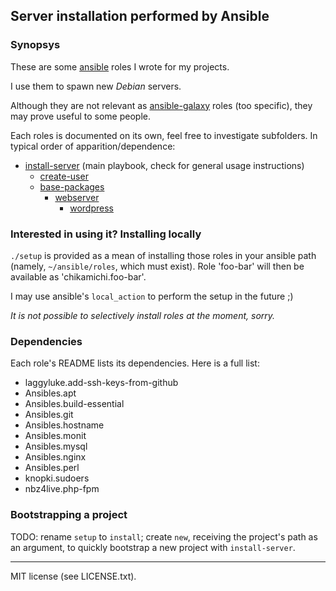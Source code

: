Server installation performed by Ansible
----------------------------------------

### Synopsys

These are some [ansible](http://www.ansible.com) roles I wrote for my projects.

I use them to spawn new *Debian* servers.

Although they are not relevant as [ansible-galaxy](https://galaxy.ansible.com/)
roles (too specific), they may prove useful to some people.

Each roles is documented on its own, feel free to investigate subfolders. In
typical order of apparition/dependence:

* [install-server](https://github.com/chikamichi/my-ansible-galaxy/tree/master/install-server) (main playbook, check for general usage instructions)
    * [create-user](https://github.com/chikamichi/my-ansible-galaxy/tree/master/create-user)
    * [base-packages](https://github.com/chikamichi/my-ansible-galaxy/tree/master/base-packages)
        * [webserver](https://github.com/chikamichi/my-ansible-galaxy/tree/master/webserver)
            * [wordpress](https://github.com/chikamichi/my-ansible-galaxy/tree/master/wordpress)

### Interested in using it? Installing locally

`./setup` is provided as a mean of installing those roles in your ansible path
(namely, `~/ansible/roles`, which must exist). Role 'foo-bar' will then be
available as 'chikamichi.foo-bar'.

I may use ansible's `local_action` to perform the setup in the future ;)

*It is not possible to selectively install roles at the moment, sorry.*

### Dependencies

Each role's README lists its dependencies. Here is a full list:

* laggyluke.add-ssh-keys-from-github
* Ansibles.apt
* Ansibles.build-essential
* Ansibles.git
* Ansibles.hostname
* Ansibles.monit
* Ansibles.mysql
* Ansibles.nginx
* Ansibles.perl
* knopki.sudoers
* nbz4live.php-fpm

### Bootstrapping a project

TODO: rename `setup` to `install`; create `new`, receiving the project's path
as an argument, to quickly bootstrap a new project with `install-server`.

---

MIT license (see LICENSE.txt).
